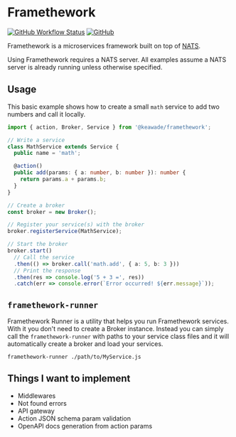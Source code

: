 # Framethework

[![GitHub Workflow Status](https://img.shields.io/github/workflow/status/keawade/framethework/CI)](https://github.com/keawade/framethework/actions?query=workflow%3ACI)
[![GitHub](https://img.shields.io/github/license/keawade/framethework)](https://github.com/keawade/framethework/blob/main/LICENSE)

Framethework is a microservices framework built on top of [NATS](https://nats.io/).

Using Framethework requires a NATS server. All examples assume a NATS server is
already running unless otherwise specified.

## Usage

This basic example shows how to create a small `math` service to add two numbers
and call it locally.

```typescript
import { action, Broker, Service } from '@keawade/framethework';

// Write a service
class MathService extends Service {
  public name = 'math';

  @action()
  public add(params: { a: number, b: number }): number {
    return params.a + params.b;
  }
}

// Create a broker
const broker = new Broker();

// Register your service(s) with the broker
broker.registerService(MathService);

// Start the broker
broker.start()
  // Call the service
  .then(() => broker.call('math.add', { a: 5, b: 3 }))
  // Print the response
  .then(res => console.log('5 + 3 =', res))
  .catch(err => console.error(`Error occurred! ${err.message}`));
```

## `framethework-runner`

Framethework Runner is a utility that helps you run Framethework services. With
it you don't need to create a Broker instance. Instead you can simply call the
`framethework-runner` with paths to your service class files and it will automatically
create a broker and load your services.

```shell
framethework-runner ./path/to/MyService.js
```

## Things I want to implement

- Middlewares
- Not found errors
- API gateway
- Action JSON schema param validation
- OpenAPI docs generation from action params
